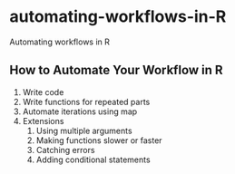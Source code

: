 # automating-workflows-in-R
Automating workflows in R

## How to Automate Your Workflow in R

1. Write code 
2. Write functions for repeated parts 
3. Automate iterations using map 
4. Extensions
    1. Using multiple arguments 
    2. Making functions slower or faster 
    3. Catching errors 
    4. Adding conditional statements 
